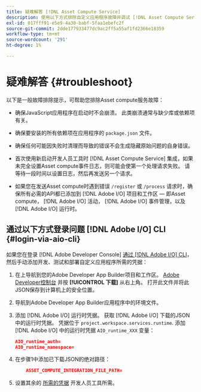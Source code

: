```yaml
---
title: 疑难解答 [!DNL Asset Compute Service]
description: 使用以下方式排除自定义应用程序故障并调试 [!DNL Asset Compute Service].
exl-id: 017fff91-e5e9-4a30-babf-5faa1ebefc2f
source-git-commit: 2dde177933477dc9ac2ff5a55af1fd2366e18359
workflow-type: tm+mt
source-wordcount: '291'
ht-degree: 1%

---
```


# 疑难解答 {#troubleshoot}

以下是一般故障排除提示，可帮助您排除Asset compute服务故障：

* 确保JavaScript应用程序在启动时不会崩溃。 此类崩溃通常与缺少库或依赖项有关。
* 确保要安装的所有依赖项在应用程序的 `package.json` 文件。
* 确保任何可能因失败时清理而导致的错误不会生成隐藏原始问题的自身错误。

* 首次使用新启动开发人员工具时 [!DNL Asset Compute Service] 集成，如果未完全设置Asset compute事件日志，则可能会使第一个处理请求失败。 请等待一段时间以设置日志，然后再发送另一个请求。
* 如果您在发送Asset compute时遇到错误 `/register` 或 `/process` 请求时，确保所有必需的API都已添加到 [!DNL Adobe I/O] 项目和工作区 — 即Asset compute， [!DNL Adobe I/O] 活动， [!DNL Adobe I/O] 事件管理，以及 [!DNL Adobe I/O] 运行时。

## 通过以下方式登录问题 [!DNL Adobe I/O] CLI {#login-via-aio-cli}

如果您在登录 [!DNL Adobe Developer Console] [通过 [!DNL Adobe I/O] CLI](https://developer.adobe.com/app-builder/docs/getting_started/first_app/#3-signing-in-from-cli)，然后手动添加开发、测试和部署自定义应用程序所需的凭据：

1. 在上导航到您的Adobe Developer App Builder项目和工作区。 [Adobe Developer控制台](https://console.adobe.io/) 并按 **[!UICONTROL 下载]** 从右上角。 打开此文件并将此JSON保存到计算机上的安全位置。

1. 导航到Adobe Developer App Builder应用程序中的环境文件。

1. 添加 [!DNL Adobe I/O] 运行时凭据。 获取 [!DNL Adobe I/O] 下载的JSON中的运行时凭据。 凭据位于 `project.workspace.services.runtime`. 添加 [!DNL Adobe I/O] 中的运行时凭据 `AIO_runtime_XXX` 变量：

   ```json
   AIO_runtime_auth=
   AIO_runtime_namespace=
   ```

1. 在步骤1中添加已下载JSON的绝对路径：

   ```json
       ASSET_COMPUTE_INTEGRATION_FILE_PATH=
   ```

1. 设置其余的 [所需的凭据](develop-custom-application.md) 开发人员工具所需。

<!-- TBD for later:
Add any best practices for developers in this section:
* Any items to take care of when creating projects.
* Any naming conventions, reserved keywords, etc.?
* Any terms that can become a source of confusion later based on our OOTB naming.

* If required, add limitations for custom applications and spin those off as best practices.
* Do NOT borrow any content from https://git.corp.adobe.com/nui/nui/blob/master/doc/worker_api.md. It is outdated and irrelevant for 3rd party custom applications.
-->
